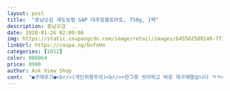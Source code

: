 ```yaml
---
layout: post 
title:  "충남오감 세도농협 GAP 대추방울토마토, 750g, 1팩" 
description: 충남오감  ..
date: 2020-01-26 02:09:06 
img: https://static.coupangcdn.com/image/retail/images/645562580148-777b381f-c355-44c7-b639-9b38ffe0e62c.jpg 
linkUrl: https://coupa.ng/bnfnHn 
categories: [1012] 
color: 006064 
price: 8900 
author: Ask View Shop 
cont:  "●구매후기●<br/>(개인취향주의)<br/>+한그릇 씻어먹고 바로 재구매했습니다 ㅋㅋ<br/>.<br/><br/>ㅡㅡㅡㅡㅡ<br/>가장 궁금한 건 상품 상태!!<br/>검색중에 마침 행사중이여서 가격이 좋길래<br/>과일이나 야채는 혹시나 상태가 안 좋을까 싶어 직접 보고 사는데 갑자기 먹고 싶어서 상품평을 믿고 처음으로 온라인 구매해 봤네요 ㅋ<br/>구입하길 정말 잘 했어요^^<br/>그냥 맥주나한잔 할까 하다가<br/>그냥 방토를 사서 먹었었는데<br/>그때 알았어요<br/>그래도 넘 싱싱하고 상태좋은 아이가와서<br/>근데 이건 싱싱해서 떼기 어려운것도 있네요ㅎㅎㅎ<br/>껍질도 질지기 않아서 씹는데 거부감이 없어서 더 좋았어요<br/>꼭지도 마르지않고 싱싱하게 잘 달려있어요<br/>다만 아쉬운 점은 대추방토의 약간 단맛이 좀 덜 느껴졌어요<br/>다이어트도 해야하는데... <br/><br/>다이어트에 좋은 토마토나 먹자해서 시켰는데<br/>단단하고~<br/>당도나 새콤한정도는 제 입맛에는 좋아요!!<br/>대추방울토마토를 그냥 방토보다 좋아하는 1인입니다 ㅋ<br/>대추방토 크기는 큰 편이고 전체적으로 크기가 다 큰 건 아니였고 중간중간 좀 작은 애들도 섞여 있었어요 의심병 많아서 무게도 재봤는데 플라스틱통 빼고 정확하게 750g 맞네요^^<br/>둘째가 특히 방토 좋아해서<br/>로켓프레쉬로 담날 일찍 잘 받았구요 포장도 꼼꼼하게 와서 무척 만족스러웠어요~<br/>먹다보니 확실히 지난번 보다는 새콤함이 덜 한거같아요<br/>먹어보니 새콤달콤한 맛이 대추토마토가 더 맛있는거같아요<br/>문앞에서 소리가나서 한 10분뒤 열어보니<br/>물러터진것도 없고<br/>밑에 가끔 배송중에 무르거나 터진게 한두개 있을법 한데<br/>바로 씻어서 먹고있으면서<br/>바로 재구매할듯하네요ㅋㅋ<br/>바로 주문했어요~~~!<br/>박스가 딱!!!ㅋㅋ<br/>반으로 잘라두면 오며가며 쏙쏙 집어먹어요ㅎㅎ<br/>받자마자 하나 씻어 먹어봤는데 탱글탱글하니 싱싱하면서 괜찮네요<br/>방토 워낙 좋아해서 자주 사먹어요~~<br/>번창하시구요<br/>살까말까 고민하다가<br/>새벽시간만 되면<br/>새콤달콤하니 맛이좋아요~~<br/>싱싱하단 증거겠쥬??<br/>아이들이 거부감 없이 잘 먹는듯해요<br/>아침에 오자마자 씻어서 먹었는데<br/>알콜중독자도 아니고<br/>양은 그냥 하루면 클리어 가능한 정도네요 신랑이랑 둘이서 하루만에 먹었는데 신랑이 더 많이 먹었어요 ㅋ 혹시 아이들도 먹고 많이 먹는 집이라면 차라리 박스로 구매하시는게 싸지 싶네요<br/>어제 쿠팡보구 더 저렴해서 구입했어요~<br/>언박싱ㅋㅋㅋ<br/>얼마전 마트에서 방울토마토보구<br/>왜 시간이 좀 지난 방토는 건드리기도 전에 꼭지가 말라서 떨어지고 하잖아요.<br/>.<br/> 토마토 다 먹으면 통 밑에 꼭지만 소복히 쌓여있고... <br/> ㅠ<br/>요거 다 먹고 알뜰장터 갔더니 2kg에 14,000원 줬어요 ㅋ<br/>요번 토마토는 달콤함이 더 크네요<br/>우선 새벽 2시 조금 넘어서 도착!!^^<br/>위에만 좋은 상품 깔아 놓고 아래쪽은 덜 싱싱한거 넣는 꼼수가 안 보여서 좋네요<br/>이번에 한번 더 도전해보자해서 구매했는데<br/>일주일에 4번정도 음주를 즐기다보니<br/>재구매할꺼예요ㅋㅋ<br/>저도 토마토음청 좋아하는데<br/>저의 입맛에는 대추방토가 더 맞다는걸요ㅎㅎㅎ<br/>저희애들은 버섯도 잘먹고 간식으로 생당근도 아작아작 ㅋㅋ<br/>전 약간 시큼함을 느꼈고 살짝 단맛이 있는 단짠의 대추방토만 먹어 보다가 요건 다른 맛을 느꼈네요 ㅋ 그래도 맛 없는 건 아니구요~<br/>전 재구매는 안 하겠지만 1인이 먹거나 소량 필요하시는 분들은 이 정도 양도 괜찮겠네요<br/>전에 다른곳에서 방울토마토 실패해서<br/>제가 버섯이랑 야채 좋아해서<br/>지난번에 대추방토인줄알고 착각해서<br/>지난번에 주문했던 대추방토가 괜찮았던 기억이있어서<br/>진짜 맛있습니당~ㅋ<br/>진짜 싱싱해요!!<br/>차라리 낮과 밤이 바꼈으니 몸에좋고<br/>처음먹은건 새콤함 보다는 달콤함이 크다고 느껴졌어요<br/>콩밥 꼭 하는편이라 콩도잘먹고<br/>터지고 무른거 하나 없이 왔네요<br/>평남겨요ㅋㅋ<br/>한입에 쏘옥 넣자마자 즙이 입안에서 토톡~터지는게~!<br/>허기가 지더라구요ㅜㅠ<br/>확실히 엄마나 아빠가 좋아하는거 자주 해주면<br/>후기 적으며 하나씩 먹다보니 한그릇 순삭이네요ㅋㅋ<br/>" 
---
```

